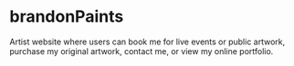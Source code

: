 # brandonPaints
Artist website where users can book me for live events or public artwork, purchase my original artwork, contact me, or view my online portfolio.

